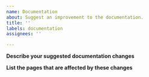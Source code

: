 ```yaml
---
name: Documentation
about: Suggest an improvement to the documentation.
title: ''
labels: documentation
assignees: ''

---
```


**Describe your suggested documentation changes**

**List the pages that are affected by these changes**
